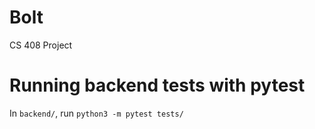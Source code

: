 # Bolt
CS 408 Project

# Running backend tests with pytest
In `backend/`, run `python3 -m pytest tests/`
